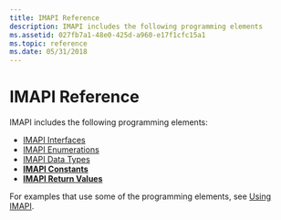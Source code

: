 ```yaml
---
title: IMAPI Reference
description: IMAPI includes the following programming elements
ms.assetid: 027fb7a1-48e0-425d-a960-e17f1cfc15a1
ms.topic: reference
ms.date: 05/31/2018
---
```


# IMAPI Reference

IMAPI includes the following programming elements:

-   [IMAPI Interfaces](imapi-interfaces.md)
-   [IMAPI Enumerations](imapi-enumerations.md)
-   [IMAPI Data Types](imapi-data-types.md)
-   [**IMAPI Constants**](imapi-constants.md)
-   [**IMAPI Return Values**](imapi-return-values.md)

For examples that use some of the programming elements, see [Using IMAPI](using-imapi.md).

 

 




